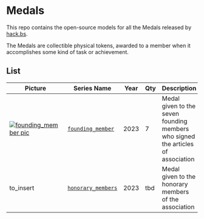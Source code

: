 # Medals

This repo contains the open-source models for all the Medals released by [hack.bs](https://hack.bs.it).

The Medals are collectible physical tokens, awarded to a member when it accomplishes some kind of task or achievement.

## List

| Picture | Series Name | Year | Qty | Description |
| ------- | ----------- | ---- | --- | ----------- |
| [![founding\_member pic](founding_member/pics/lowres.jpg)](founding_member/) | [`founding_member`](founding_member/) | 2023 | 7 | Medal given to the seven founding members who signed the articles of association |
| to_insert | [`honorary_members`](/)| 2023 | tbd | Medal given to the honorary members of the association |
